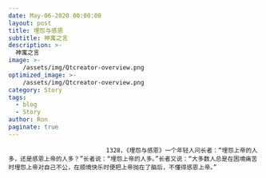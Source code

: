 ```yaml
---
date: May-06-2020 00:00:00
layout: post
title: 埋怨与感恩
subtitle: 神寓之言
description: >-
  神寓之言
image: >-
    /assets/img/Qtcreator-overview.png
optimized_image: >-
    /assets/img/Qtcreator-overview.png
category: Story
tags:
  - blog
  - Story
author: Ron
paginate: true
---
```


							　　1328，《埋怨与感恩》一个年轻人问长者：“埋怨上帝的人多，还是感恩上帝的人多？”长者说：“埋怨上帝的人多。”长者又说：“大多数人总是在困境痛苦时埋怨上帝对自己不公，在顺境快乐时便把上帝抛在了脑后，不懂得感恩上帝。”
							
							
						